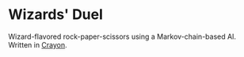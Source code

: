 # Wizards' Duel

Wizard-flavored rock-paper-scissors using a Markov-chain-based AI. Written in [Crayon](https://github.com/blakeohare/crayon).
